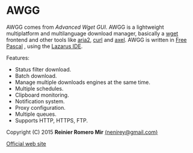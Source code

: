 AWGG
=====

AWGG comes from *Advanced Wget GUI*.
AWGG is a lightweight multiplatform and multilanguage download manager, basically a [wget][1] frontend and other tools like [aria2][2], [curl][3] and [axel][4]. AWGG is written in [Free Pascal][5] , using the [Lazarus IDE][6].

Features:

- Status filter download.
- Batch download.
- Manage multiple downloads engines at the same time.
- Multiple schedules.
- Clipboard monitoring.
- Notification system.
- Proxy configuration.
- Multiple queues.
- Supports HTTP, HTTPS, FTP.

Copyright (C) 2015 **Reinier Romero Mir** [(nenirey@gmail.com)][7]

[Official web site][8]

[1]: http://www.gnu.org/software/wget/
[2]: http://aria2.sourceforge.net/
[3]: http://curl.haxx.se/
[4]: http://axel.alioth.debian.org/
[5]: http://www.freepascal.org/
[6]: http://www.lazarus.freepascal.org/
[7]: mailto:nenirey@gmail.com
[8]: http://sites.google.com/site/awggproject